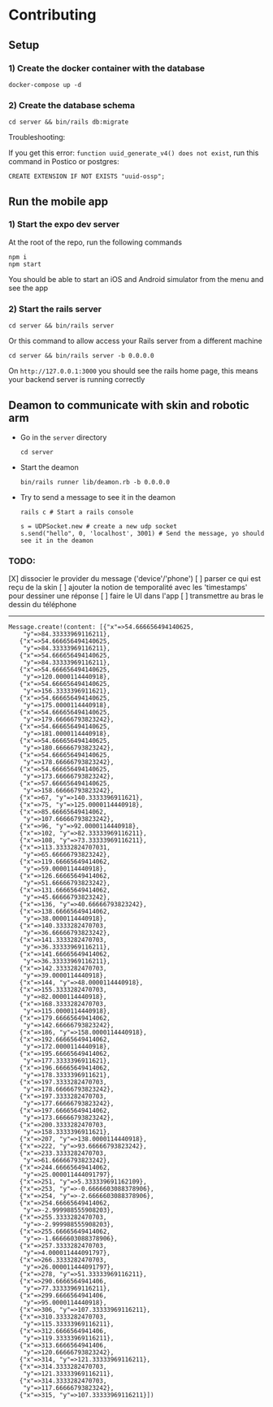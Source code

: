 # Contributing

## Setup

### 1) Create the docker container with the database

```
docker-compose up -d
```

### 2) Create the database schema

```
cd server && bin/rails db:migrate
```

Troubleshooting:

If you get this error: `function uuid_generate_v4() does not exist`, run this command in Postico or postgres:

```
CREATE EXTENSION IF NOT EXISTS "uuid-ossp";
```

## Run the mobile app

### 1) Start the expo dev server

At the root of the repo, run the following commands

```
npm i
npm start
```

You should be able to start an iOS and Android simulator from the menu and see the app

### 2) Start the rails server

```
cd server && bin/rails server
```

Or this command to allow access your Rails server from a different machine

```
cd server && bin/rails server -b 0.0.0.0
```

On `http://127.0.0.1:3000` you should see the rails home page, this means your backend server is running correctly

## Deamon to communicate with skin and robotic arm

- Go in the `server` directory

  ```
  cd server
  ```

- Start the deamon

  ```
  bin/rails runner lib/deamon.rb -b 0.0.0.0
  ```

- Try to send a message to see it in the deamon

  ```
  rails c # Start a rails console

  s = UDPSocket.new # create a new udp socket
  s.send("hello", 0, 'localhost', 3001) # Send the message, yo should see it in the deamon
  ```

### TODO:

[X] dissocier le provider du message ('device'/'phone')
[ ] parser ce qui est reçu de la skin
[ ] ajouter la notion de temporalité avec les 'timestamps' pour dessiner une réponse
[ ] faire le UI dans l'app
[ ] transmettre au bras le dessin du téléphone

---

```
Message.create!(content: [{"x"=>54.666656494140625,
    "y"=>84.33333969116211},
   {"x"=>54.666656494140625,
    "y"=>84.33333969116211},
   {"x"=>54.666656494140625,
    "y"=>84.33333969116211},
   {"x"=>54.666656494140625,
    "y"=>120.0000114440918},
   {"x"=>54.666656494140625,
    "y"=>156.3333396911621},
   {"x"=>54.666656494140625,
    "y"=>175.0000114440918},
   {"x"=>54.666656494140625,
    "y"=>179.66666793823242},
   {"x"=>54.666656494140625,
    "y"=>181.0000114440918},
   {"x"=>54.666656494140625,
    "y"=>180.66666793823242},
   {"x"=>54.666656494140625,
    "y"=>178.66666793823242},
   {"x"=>54.666656494140625,
    "y"=>173.66666793823242},
   {"x"=>57.666656494140625,
    "y"=>158.66666793823242},
   {"x"=>67, "y"=>140.3333396911621},
   {"x"=>75, "y"=>125.0000114440918},
   {"x"=>85.66665649414062,
    "y"=>107.66666793823242},
   {"x"=>96, "y"=>92.0000114440918},
   {"x"=>102, "y"=>82.33333969116211},
   {"x"=>108, "y"=>73.33333969116211},
   {"x"=>113.33332824707031,
    "y"=>65.66666793823242},
   {"x"=>119.66665649414062,
    "y"=>59.0000114440918},
   {"x"=>126.66665649414062,
    "y"=>51.66666793823242},
   {"x"=>131.66665649414062,
    "y"=>45.66666793823242},
   {"x"=>136, "y"=>40.66666793823242},
   {"x"=>138.66665649414062,
    "y"=>38.0000114440918},
   {"x"=>140.3333282470703,
    "y"=>36.66666793823242},
   {"x"=>141.3333282470703,
    "y"=>36.33333969116211},
   {"x"=>141.66665649414062,
    "y"=>36.33333969116211},
   {"x"=>142.3333282470703,
    "y"=>39.0000114440918},
   {"x"=>144, "y"=>48.0000114440918},
   {"x"=>155.3333282470703,
    "y"=>82.0000114440918},
   {"x"=>168.3333282470703,
    "y"=>115.0000114440918},
   {"x"=>179.66665649414062,
    "y"=>142.66666793823242},
   {"x"=>186, "y"=>158.0000114440918},
   {"x"=>192.66665649414062,
    "y"=>172.0000114440918},
   {"x"=>195.66665649414062,
    "y"=>177.3333396911621},
   {"x"=>196.66665649414062,
    "y"=>178.3333396911621},
   {"x"=>197.3333282470703,
    "y"=>178.66666793823242},
   {"x"=>197.3333282470703,
    "y"=>177.66666793823242},
   {"x"=>197.66665649414062,
    "y"=>173.66666793823242},
   {"x"=>200.3333282470703,
    "y"=>158.3333396911621},
   {"x"=>207, "y"=>138.0000114440918},
   {"x"=>222, "y"=>93.66666793823242},
   {"x"=>233.3333282470703,
    "y"=>61.66666793823242},
   {"x"=>244.66665649414062,
    "y"=>25.000011444091797},
   {"x"=>251, "y"=>5.333339691162109},
   {"x"=>253, "y"=>-0.6666603088378906},
   {"x"=>254, "y"=>-2.6666603088378906},
   {"x"=>254.66665649414062,
    "y"=>-2.999988555908203},
   {"x"=>255.3333282470703,
    "y"=>-2.999988555908203},
   {"x"=>255.66665649414062,
    "y"=>-1.6666603088378906},
   {"x"=>257.3333282470703,
    "y"=>4.000011444091797},
   {"x"=>266.3333282470703,
    "y"=>26.000011444091797},
   {"x"=>278, "y"=>51.33333969116211},
   {"x"=>290.6666564941406,
    "y"=>77.33333969116211},
   {"x"=>299.6666564941406,
    "y"=>95.0000114440918},
   {"x"=>306, "y"=>107.33333969116211},
   {"x"=>310.3333282470703,
    "y"=>115.33333969116211},
   {"x"=>312.6666564941406,
    "y"=>119.33333969116211},
   {"x"=>313.6666564941406,
    "y"=>120.66666793823242},
   {"x"=>314, "y"=>121.33333969116211},
   {"x"=>314.3333282470703,
    "y"=>121.33333969116211},
   {"x"=>314.3333282470703,
    "y"=>117.66666793823242},
   {"x"=>315, "y"=>107.33333969116211}])
```
